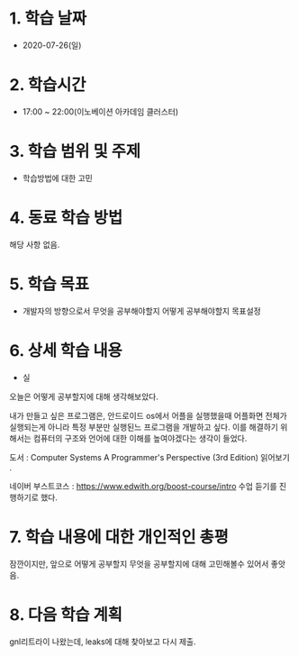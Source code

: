 # 1. 학습 날짜

* 2020-07-26(일)

# 2. 학습시간

* 17:00 ~ 22:00(이노베이션 아카데임 클러스터)

# 3. 학습 범위 및 주제

* 학습방법에 대한 고민
  
# 4. 동료 학습 방법

해당 사항 없음.

# 5. 학습 목표

* 개발자의 방향으로서 무엇을 공부해야할지 어떻게 공부해야할지 목표설정

# 6. 상세 학습 내용
* 실

오늘은 어떻게 공부할지에 대해 생각해보았다. 

내가 만들고 싶은 프로그램은, 안드로이드 os에서 어플을 실행했을때 어플화면 전체가 실행되는게 아니라 특정 부분만 실행된느 프로그램을 개발하고 싶다. 이를 해결하기 위해서는 컴퓨터의 구조와 언어에 대한 이해를 높여야겠다는 생각이 들었다. 

도서 : Computer Systems A Programmer's Perspective (3rd Edition) 읽어보기 .

네이버 부스트코스 : https://www.edwith.org/boost-course/intro 수업 듣기를 진행하기로 했다. 

# 7. 학습 내용에 대한 개인적인 총평

잠깐이지만, 앞으로 어떻게 공부할지 무엇을 공부할지에 대해 고민해볼수 있어서 좋앗음.

# 8. 다음 학습 계획

gnl리트라이 나왔는데, leaks에 대해 찾아보고 다시 제출.
